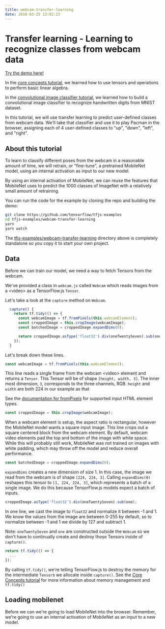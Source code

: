 ```yaml
---
title: webcam-transfer-learning
date: 2018-03-25 13:02:23
---
```


# Transfer learning - Learning to recognize classes from webcam data

[Try the demo here!](https://storage.googleapis.com/tfjs-examples/webcam-transfer-learning/dist/index.html)

In the [core concepts tutorial](./core-concepts.html), we learned how to use
tensors and operations to perform basic linear algebra.

In the [convolutional image classifier tutorial](./mnist.html), we learned how
to build a convolutional image classifier to recognize handwritten digits from
MNIST dataset.

In this tutorial, we will use transfer learning to predict user-defined classes
from webcam data. We'll take that classifier and use it to play Pacman in the
browser, assigning each of 4 user-defined classes to "up", "down", "left", and
"right".

## About this tutorial

To learn to classify different poses from the webcam in a reasonable amount of
time, we will retrain, or "fine-tune", a pretrained MobileNet model, using an
internal activation as input to our new model.

By using an internal activation of MobileNet, we can reuse the features
that MobileNet uses to predict the 1000 classes of ImageNet with a relatively
small amount of retraining.

You can run the code for the example by cloning the repo and building the demo:

```sh
git clone https://github.com/tensorflow/tfjs-examples
cd tfjs-examples/webcam-transfer-learning
yarn
yarn watch
```

The [tfjs-examples/webcam-transfer-learning](https://github.com/tensorflow/tfjs-examples/tree/master/webcam-transfer-learning)
directory above is completely standalone so you copy it to start your own project.

## Data

Before we can train our model, we need a way to fetch Tensors from the webcam.

We've provided a class in `webcam.js` called `Webcam` which reads images from
a \<video\> as a TensorFlow.js `Tensor`.

Let's take a look at the `capture` method on `Webcam`.

```js
  capture() {
    return tf.tidy(() => {
      const webcamImage = tf.fromPixels(this.webcamElement);
      const croppedImage = this.cropImage(webcamImage);
      const batchedImage = croppedImage.expandDims(0);

      return croppedImage.asType('float32').div(oneTwentySeven).sub(one);
    });
  }
```

Let's break down these lines.

```js
const webcamImage = tf.fromPixels(this.webcamElement);
```

This line reads a single frame from the webcam \<video\> element and returns a
`Tensor`. This Tensor will be of shape `[height, width, 3]`. The inner most
dimension, `3`, corresponds to the three channels, RGB. `height` and `width`
are both 224 in our example as that

See the [documentation for fromPixels](https://js.tensorflow.org/api/0.6.0/index.html#fromPixels) for supported input HTML element types.

```js
const croppedImage = this.cropImage(webcamImage);
```

When a webcam element is setup, the aspect ratio is rectangular, however the
MobileNet model wants a square input image. This line crops out a square
centered block from the webcam element. By default, webcam video elements pad
the top and bottom of the image with white space. While this will probably
still work, MobileNet was not trained on images with white padding, which may
throw off the model and reduce overall performance.

```js
const batchedImage = croppedImage.expandDims(0);
```

`expandDims` creates a new dimension of size 1. In this case, the image we read
from the webcam is of shape `[224, 224, 3]`. Calling `expandDims(0)` reshapes
this tensor to `[1, 224, 224, 3]`, which represents a batch of a single image. We do this because TensorFlow.js models expect a batch of inputs.

```js
croppedImage.asType('float32').div(oneTwentySeven).sub(one);
```

In one line, we cast the image to `float32` and normalize it between -1 and 1.
We know the values from the image are between 0-255 by default, so to normalize
between -1 and 1 we divide by 127 and subtract 1.

Note: `oneTwentySeven` and `one` are constructed outside the `Webcam` so we
don't have to continually create and destroy those Tensors inside of
`capture()`.

```js
return tf.tidy(() => {
  ...
});
```

By calling `tf.tidy()`, we're telling TensorFlow.js to destroy the memory for
the intermediate `Tensor`s we allocate inside `capture()`. See the
[Core Concepts tutorial](./core-concepts.html) for more information about
memory management and `tf.tidy()`

## Loading mobilenet

Before we can we're going to load MobileNet into the browser. Remember,
we're going to use an internal activation of MobileNet as an input to a new
model.

```
